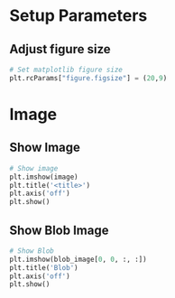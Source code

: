 # Setup Parameters

## Adjust figure size
``` python
# Set matplotlib figure size
plt.rcParams["figure.figsize"] = (20,9)
```

# Image

## Show Image
``` python
# Show image
plt.imshow(image)
plt.title('<title>')
plt.axis('off')
plt.show()
```

## Show Blob Image
``` python
# Show Blob
plt.imshow(blob_image[0, 0, :, :])
plt.title('Blob')
plt.axis('off')
plt.show()
```
